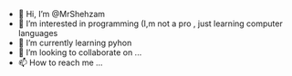 - 👋 Hi, I’m @MrShehzam
- 👀 I’m interested in programming (I,m not a pro , just learning computer languages
- 🌱 I’m currently learning pyhon
- 💞️ I’m looking to collaborate on ...
- 📫 How to reach me ...

<!---
MrShehzam/MrShehzam is a ✨ special ✨ repository because its `README.md` (this file) appears on your GitHub profile.
You can click the Preview link to take a look at your changes.
--->
